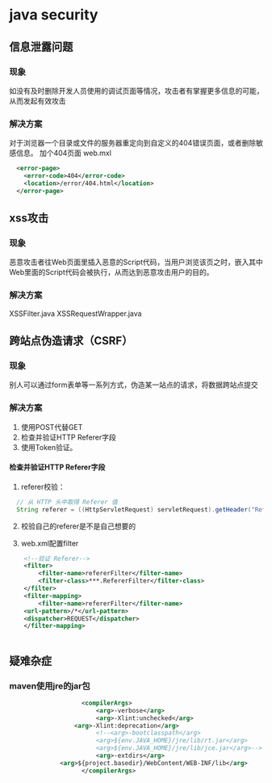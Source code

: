 # java security
## 信息泄露问题
### 现象
如没有及时删除开发人员使用的调试页面等情况，攻击者有掌握更多信息的可能，从而发起有效攻击
### 解决方案
对于浏览器一个目录或文件的服务器重定向到自定义的404错误页面，或者删除敏感信息。
加个404页面
web.mxl

```xml
  <error-page>
    <error-code>404</error-code>
    <location>/error/404.html</location>
  </error-page>
```

## xss攻击
### 现象
恶意攻击者往Web页面里插入恶意的Script代码，当用户浏览该页之时，嵌入其中Web里面的Script代码会被执行，从而达到恶意攻击用户的目的。
### 解决方案
XSSFilter.java
XSSRequestWrapper.java

## 跨站点伪造请求（CSRF）
### 现象
别人可以通过form表单等一系列方式，伪造某一站点的请求，将数据跨站点提交

### 解决方案
1. 使用POST代替GET
2. 检查并验证HTTP Referer字段
3. 使用Token验证。

#### 检查并验证HTTP Referer字段
1. referer校验：

```java
  // 从 HTTP 头中取得 Referer 值
  String referer = ((HttpServletRequest) servletRequest).getHeader("Referer");
```

2. 校验自己的referer是不是自己想要的


3. web.xml配置filter

```xml
	<!--验证 Referer-->
	<filter>
		<filter-name>refererFilter</filter-name>
		<filter-class>***.RefererFilter</filter-class>
	</filter>
	<filter-mapping>
		<filter-name>refererFilter</filter-name>
    <url-pattern>/*</url-pattern>
    <dispatcher>REQUEST</dispatcher>
	</filter-mapping>
	
```

## 疑难杂症
### maven使用jre的jar包

```xml
					<compilerArgs> 
						<arg>-verbose</arg>
						<arg>-Xlint:unchecked</arg>
			      <arg>-Xlint:deprecation</arg>
			            <!--<arg>-bootclasspath</arg>
			            <arg>${env.JAVA_HOME}/jre/lib/rt.jar</arg>
						<arg>${env.JAVA_HOME}/jre/lib/jce.jar</arg>-->
						<arg>-extdirs</arg> 
	          <arg>${project.basedir}/WebContent/WEB-INF/lib</arg>
					</compilerArgs>
```